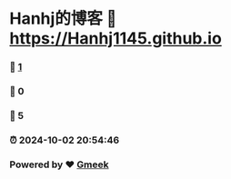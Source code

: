 # Hanhj的博客 :link: https://Hanhj1145.github.io 
### :page_facing_up: [1](https://Hanhj1145.github.io/tag.html) 
### :speech_balloon: 0 
### :hibiscus: 5 
### :alarm_clock: 2024-10-02 20:54:46 
### Powered by :heart: [Gmeek](https://github.com/Meekdai/Gmeek)
